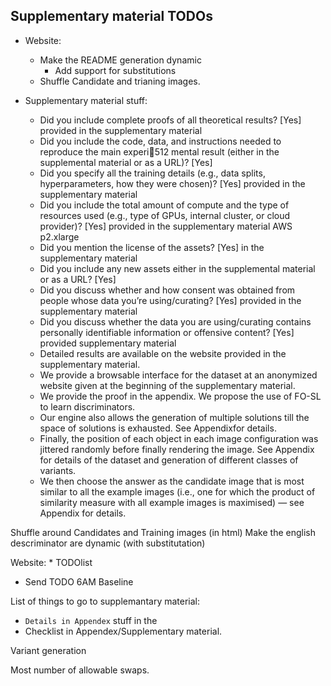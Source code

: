 ## Supplementary material TODOs


 * Website:
    * Make the README generation dynamic
        * Add support for substitutions
    * Shuffle Candidate and trianing images.

* Supplementary material stuff:
    * Did you include complete proofs of all theoretical results? [Yes] provided in the supplementary material
    * Did you include the code, data, and instructions needed to reproduce the main experi512 mental result (either in the supplemental material or as a URL)? [Yes]
    * Did you specify all the training details (e.g., data splits, hyperparameters, how they were chosen)? [Yes] provided in the supplementary material
    * Did you include the total amount of compute and the type of resources used (e.g., type of GPUs, internal cluster, or cloud provider)? [Yes] provided in the supplementary material
        AWS p2.xlarge
    * Did you mention the license of the assets? [Yes] in the supplementary material
    * Did you include any new assets either in the supplemental material or as a URL? [Yes]
    * Did you discuss whether and how consent was obtained from people whose data you’re using/curating? [Yes] provided in the supplementary material
    * Did you discuss whether the data you are using/curating contains personally identifiable information or offensive content? [Yes] provided supplementary material
    *  Detailed results are available on the website provided in the supplementary material.
    *  We provide a browsable interface for the dataset at an anonymized website given at the beginning of the supplementary material.
    * We provide the proof in the appendix. We propose the use of FO-SL to learn discriminators.
    * Our engine also allows the generation of multiple solutions till the space of solutions is exhausted. See Appendixfor details.
    * Finally, the position of each object in each image configuration was jittered randomly before finally rendering the image. See Appendix for details of the dataset and generation of different classes of variants.
    * We then choose the answer as the candidate image that is most similar to all the example images (i.e., one for which the product of similarity measure with all example images is maximised) — see Appendix for details.


Shuffle around Candidates and Training images (in html)
Make the english descriminator are dynamic (with substitutation)

Website:
 * 
TODOlist
 * Send TODO 6AM
Baseline

List of things to go to supplemantary material:
* `Details in Appendex` stuff in the 
* Checklist in Appendex/Supplementary material.


Variant generation

Most number of allowable swaps.

